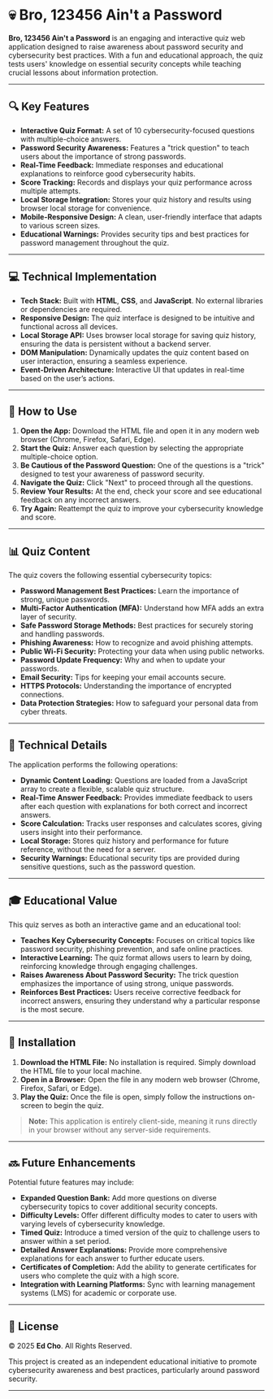 # 💀 Bro, 123456 Ain't a Password

**Bro, 123456 Ain't a Password** is an engaging and interactive quiz web application designed to raise awareness about password security and cybersecurity best practices. With a fun and educational approach, the quiz tests users' knowledge on essential security concepts while teaching crucial lessons about information protection.

---

## 🔍 Key Features

- **Interactive Quiz Format:** A set of 10 cybersecurity-focused questions with multiple-choice answers.
- **Password Security Awareness:** Features a "trick question" to teach users about the importance of strong passwords.
- **Real-Time Feedback:** Immediate responses and educational explanations to reinforce good cybersecurity habits.
- **Score Tracking:** Records and displays your quiz performance across multiple attempts.
- **Local Storage Integration:** Stores your quiz history and results using browser local storage for convenience.
- **Mobile-Responsive Design:** A clean, user-friendly interface that adapts to various screen sizes.
- **Educational Warnings:** Provides security tips and best practices for password management throughout the quiz.

---

## 💻 Technical Implementation

- **Tech Stack:** Built with **HTML**, **CSS**, and **JavaScript**. No external libraries or dependencies are required.
- **Responsive Design:** The quiz interface is designed to be intuitive and functional across all devices.
- **Local Storage API:** Uses browser local storage for saving quiz history, ensuring the data is persistent without a backend server.
- **DOM Manipulation:** Dynamically updates the quiz content based on user interaction, ensuring a seamless experience.
- **Event-Driven Architecture:** Interactive UI that updates in real-time based on the user’s actions.

---

## 🚀 How to Use

1. **Open the App:** Download the HTML file and open it in any modern web browser (Chrome, Firefox, Safari, Edge).
2. **Start the Quiz:** Answer each question by selecting the appropriate multiple-choice option.
3. **Be Cautious of the Password Question:** One of the questions is a "trick" designed to test your awareness of password security.
4. **Navigate the Quiz:** Click "Next" to proceed through all the questions.
5. **Review Your Results:** At the end, check your score and see educational feedback on any incorrect answers.
6. **Try Again:** Reattempt the quiz to improve your cybersecurity knowledge and score.

---

## 📊 Quiz Content

The quiz covers the following essential cybersecurity topics:

- **Password Management Best Practices:** Learn the importance of strong, unique passwords.
- **Multi-Factor Authentication (MFA):** Understand how MFA adds an extra layer of security.
- **Safe Password Storage Methods:** Best practices for securely storing and handling passwords.
- **Phishing Awareness:** How to recognize and avoid phishing attempts.
- **Public Wi-Fi Security:** Protecting your data when using public networks.
- **Password Update Frequency:** Why and when to update your passwords.
- **Email Security:** Tips for keeping your email accounts secure.
- **HTTPS Protocols:** Understanding the importance of encrypted connections.
- **Data Protection Strategies:** How to safeguard your personal data from cyber threats.

---

## 🔧 Technical Details

The application performs the following operations:

- **Dynamic Content Loading:** Questions are loaded from a JavaScript array to create a flexible, scalable quiz structure.
- **Real-Time Answer Feedback:** Provides immediate feedback to users after each question with explanations for both correct and incorrect answers.
- **Score Calculation:** Tracks user responses and calculates scores, giving users insight into their performance.
- **Local Storage:** Stores quiz history and performance for future reference, without the need for a server.
- **Security Warnings:** Educational security tips are provided during sensitive questions, such as the password question.

---

## 🎓 Educational Value

This quiz serves as both an interactive game and an educational tool:

- **Teaches Key Cybersecurity Concepts:** Focuses on critical topics like password security, phishing prevention, and safe online practices.
- **Interactive Learning:** The quiz format allows users to learn by doing, reinforcing knowledge through engaging challenges.
- **Raises Awareness About Password Security:** The trick question emphasizes the importance of using strong, unique passwords.
- **Reinforces Best Practices:** Users receive corrective feedback for incorrect answers, ensuring they understand why a particular response is the most secure.

---

## 💾 Installation

1. **Download the HTML File:** No installation is required. Simply download the HTML file to your local machine.
2. **Open in a Browser:** Open the file in any modern web browser (Chrome, Firefox, Safari, or Edge).
3. **Play the Quiz:** Once the file is open, simply follow the instructions on-screen to begin the quiz.

> **Note:** This application is entirely client-side, meaning it runs directly in your browser without any server-side requirements.

---

## 🔜 Future Enhancements

Potential future features may include:

- **Expanded Question Bank:** Add more questions on diverse cybersecurity topics to cover additional security concepts.
- **Difficulty Levels:** Offer different difficulty modes to cater to users with varying levels of cybersecurity knowledge.
- **Timed Quiz:** Introduce a timed version of the quiz to challenge users to answer within a set period.
- **Detailed Answer Explanations:** Provide more comprehensive explanations for each answer to further educate users.
- **Certificates of Completion:** Add the ability to generate certificates for users who complete the quiz with a high score.
- **Integration with Learning Platforms:** Sync with learning management systems (LMS) for academic or corporate use.

---

## 📝 License

© 2025 **Ed Cho**. All Rights Reserved.

This project is created as an independent educational initiative to promote cybersecurity awareness and best practices, particularly around password security.

---
